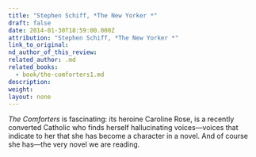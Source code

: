 ```yaml
---
title: "Stephen Schiff, *The New Yorker *"
draft: false
date: 2014-01-30T18:59:00.000Z
attribution: "Stephen Schiff, *The New Yorker *"
link_to_original:
nd_author_of_this_review:
related_author: .md
related_books:
  - book/the-comforters1.md
description:
weight:
layout: none
---
```

*The Comforters* is fascinating: its heroine Caroline Rose, is a recently converted Catholic who finds herself hallucinating voices—voices that indicate to her that she has become a character in a novel. And of course she has—the very novel we are reading.

